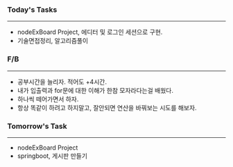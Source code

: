 ### Today's Tasks
---
- nodeExBoard Project, 에디터 및 로그인 세션으로 구현. 
- 기술면접정리, 알고리즘풀이 


###  F/B
---
- 공부시간을 늘리자. 적어도 +4시간.
- 내가 입출력과 for문에 대한 이해가 한참 모자라다는걸 배웠다.
- 하나씩 떼어가면서 하자. 
- 항상 똑같이 하려고 하지말고, 잘안되면 연산을 바꿔보는 시도를 해보자.

###  Tomorrow's Task
---
- nodeExBoard Project
- springboot, 게시판 만들기
